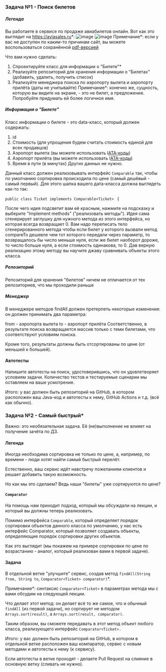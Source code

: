### Задача №1 - Поиск билетов
##### Легенда
Вы работаете в сервисе по продаже авиабилетов онлайн. Вот как это выглядит на https://aviasales.ru*:
![image](https://user-images.githubusercontent.com/93122395/165535941-f1763491-01b8-4ef9-ace4-1171c65ead44.png)
![image](https://user-images.githubusercontent.com/93122395/165536020-33a9d139-c74c-4775-993c-2e3a13065e2c.png)
Примечание*: если у вас не доступен по каким-то причинам сайт, вы можете воспользоваться сохранённой [pdf-версией](https://github.com/netology-code/javaqa-homeworks/blob/master/interfaces/assets/aviasales.pdf)

Что вам нужно сделать:

1. Спроектируйте класс для информации о "Билете"*
2. Реализуйте репозиторий для хранения информации о "Билетах" (добавить, удалить, получить список)
3. Реализуйте менеджера поиска по аэропорту вылета и аэропорту прилёта (даты не учитывайте)
Примечание*: конечно же, сущность, которую вы видите на экране, - это не билет, а предложение. Попробуйте придумать ей более логичное имя.

##### Информация о "Билете"
Класс информации о билете - это data-класс, который должен содержать:

1. id
2. Стоимость (для упрощения будем считать стоимость единой для всех продавцов)
3. Аэропорт вылета (вы можете использовать I[ATA-коды](https://ru.wikipedia.org/wiki/%D0%9A%D0%BE%D0%B4_%D0%B0%D1%8D%D1%80%D0%BE%D0%BF%D0%BE%D1%80%D1%82%D0%B0_%D0%98%D0%90%D0%A2%D0%90))
4. Аэропорт прилёта (вы можете использовать I[ATA-коды](https://ru.wikipedia.org/wiki/%D0%9A%D0%BE%D0%B4_%D0%B0%D1%8D%D1%80%D0%BE%D0%BF%D0%BE%D1%80%D1%82%D0%B0_%D0%98%D0%90%D0%A2%D0%90))
5. Время в пути (в минутах)
Других данных не нужно.

Данный класс должен реализовывать интерфейс `Comparable` так, чтобы по умолчанию сортировка происходила по цене (самый дешёвый - самый первый). Для этого шапка вашего дата-класса должна выглядеть как-то так:

`public class Ticket implements Comparable<Ticket> `  {

После чего идея подсветит вам её красным, нажмите на подсказку и выберите "Implement methods" ("реализовать методы"). Идея сама сгенерирует заглушку для нужного метода из этого интерфейса, но которая всегда возвращает 0. Вам надо переписать тело сгенерированного метода чтобы если билет у которого вызвали метод compareTo дешевле чем тот которого передали через параметр, то возвращалось бы число меньше нуля, если же билет наоборот дороже, то число больше нуля, а если стоимость одинакова, то 0. Дав верную реализацию этому методу вы научите джаву сравнивать объекты этого класса.

##### Репозиторий
Репозиторий для хранения "билетов" ничем не отличается от тех репозиториев, что мы проходили раньше

##### Менеджер
В менеджере методов findAll должен претерпеть некоторые изменения: он должен принимать два параметра:

from - аэропорта вылета
to - аэропорт прилёта
Соответственно, в результате поиска возвращается массив только с теми билетами, что соответствуют условиям поиска.

Кроме того, результаты должны быть отсортированы по цене (от меньшей к большей).

#### Автотесты
Напишите автотесты на поиск, удостоверившись, что он удовлетворяет условиям задачи. Количество тестов и тестируемые сценарии мы оставляем на ваше усмотрение.

Итого: у вас должен быть репозиторий на GitHub, в котором расположен ваш Java-код и автотесты к нему, GitHub Actions и т.д. (всё как обычно).

### Задача №2 - Самый быстрый*
Важно: это необязательная задача. Её (не)выполнение не влияет на получение зачёта по ДЗ.

#### Легенда
Иногда необходима сортировка не только по цене, а, например, по времени - люди хотят найти самый быстрый перелёт.

Естественно, ваш сервис идёт навстречу пожеланиям клиентов и решает добавить такую возможность.

Но как мы это сделаем? Ведь наши "билеты" уже сортируются по цене?

#### ```Comparator```
На помощь нам приходит подход, который мы обсуждали на лекции, и который вы должны теперь реализовать.

Помимо интерфейса ```Comparable```, который определяет порядок сортировки объектов данного класса по умолчанию, у нас есть интерфейс Comparator, который позволяет создавать объекты, определяющие порядок сортировки других объектов.

Как это выглядит (мы покажем на примере сортировки по цене по возрастанию - аналог, который реализован вами в первой задаче).
#### Задача
В отдельной ветке "улучшите" сервис, создав метод ```findAll(String from, String to```, ```Comparator<Ticket> comparator)```*.

Примечание*: синтаксис ```Comparator<Ticket>``` в параметрах метода мы с вами обсудим на следующей лекции.

Что делает этот метод: он делает всё то же самое, что и обычный ```findAll``` (из первой задачи), но сортирует не методом ```Arrays.sort(result)```, а ```Arrays.sort(result, comparator)```.

Таким образом, вы сможете передавать в этот метод объект любого класса, реализующего интерфейс ```Comparator<Ticket>.```

Итого: у вас должен быть репозиторий на GitHub, в котором в отдельной ветке расположен ваш компаратор, сервис с новым методами и автотесты к нему (к сервису).

Если автотесты в ветке проходят - делаете Pull Request на слияние в основную ветку (сливать не нужно).
